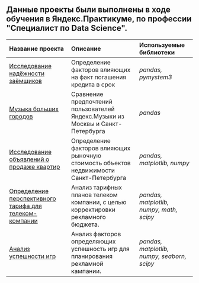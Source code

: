 ## Данные проекты были выполнены в ходе обучения в Яндекс.Практикуме, по профессии "Специалист по Data Science".

| Название проекта | Описание | Используемые библиотеки | 
| :---------------------- | :---------------------- | :---------------------- |
| [Исследование надёжности заёмщиков](1_Reliability_of_borrowers) | Определение факторов влияющих на факт погашения кредита в срок | *pandas, pymystem3* |
| [Музыка больших городов](Yandex_music) | Сравнение предпочтений пользователей Яндекс.Музыки из Москвы и Санкт-Петербурга | *pandas* |
[Исследование объявлений о продаже квартир](Sale_apartments_in_SPb) | Определение факторов влияющих рыночную стоимость объектов недвижимости Санкт-Петербурга | *pandas, matplotlib, numpy* |
[Определение перспективного тарифа для телеком-компании](Тариф_for_telecom) | Анализ тарифных планов телеком компании, с целью корректировки рекламного бюджета. | *pandas, matplotlib, numpy, math, scipy* |
[Анализ успешности игр](Games_success) | Анализ факторов определяющих успешность игр для планирования рекламной кампании. | *pandas, matplotlib, numpy, seaborn, scipy* |
